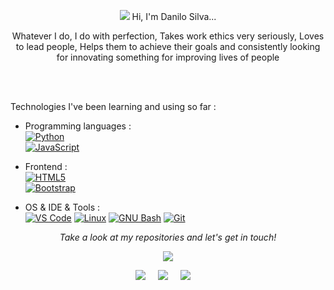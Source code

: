 <p align="center">
<img src="https://ezgif.com/images/loadcat.gif"/>
Hi, I'm Danilo Silva...  
</p>  

<p align="center">
Whatever I do, I do with perfection, Takes work ethics very seriously, Loves to lead people, Helps them to achieve their goals and consistently looking for innovating something for improving lives of people
</p>  
  
<br><br> 

Technologies I've been learning and using so far :

- Programming languages : <br />
    [![Python](http://img.shields.io/badge/-Python-eee?style=flat-square&logo=python&logoColor#F7BD2F)](https://dinhanhthi.com/#python)    
    [![JavaScript](https://img.shields.io/badge/-JavaScript-eee?style=flat-square&logo=javascript&logoColor=DD9C25)](https://dinhanhthi.com/#web_development) 
    
- Frontend : <br />
    [![HTML5](http://img.shields.io/badge/-HTML5-eee?style=flat-square&logo=html5&logoColor=E34F26)](https://dinhanhthi.com/#web_development)    
    [![Bootstrap](http://img.shields.io/badge/-Bootstrap-eee?style=flat-square&logo=bootstrap&logoColor=563D7C)](https://dinhanhthi.com/#web_development)    

- OS & IDE & Tools : <br />
    [![VS Code](http://img.shields.io/badge/-VS%20Code-eee?style=flat-square&logo=visual-studio-code&logoColor=007ACC)](https://dinhanhthi.com/visual-studio-code)
    [![Linux](http://img.shields.io/badge/-Linux-eee?style=flat-square&logo=linux&logoColor=D67A10)](https://dinhanhthi.com/tags#linux)
    [![GNU Bash](http://img.shields.io/badge/-GNU%20Bash-eee?style=flat-square&logo=gnu-bash&logoColor=663399)](https://dinhanhthi.com/tags#bash)
    [![Git](http://img.shields.io/badge/-Git-eee?style=flat-square&logo=git&logoColor=F05032)](https://dinhanhthi.com/git)
    
<p align="center">
 <i>Take a look at my repositories and let's get in touch!</i>
<p  align="center">
<img src="https://visitor-badge.laobi.icu/badge?page_id=sia2602"/>       
</p>

<p align="center">
 <a href="https://twitter.com/imtrilokia"><img src="https://img.shields.io/twitter/follow/imtrilokia?style=social" /></a>&nbsp;&nbsp;&nbsp;&nbsp;
   <a href="https://www.linkedin.com/in/abhinandantrilokia/"><img src="https://img.shields.io/badge/-Abhinandan%20Trilokia-blue?style=flat-square&logo=Linkedin&logoColor=white&link=hhttps://www.linkedin.com/in/abhinandantrilokia/" /></a>&nbsp;&nbsp;&nbsp;&nbsp
   <a href="https://www.reddit.com/user/Trilokia"><img src="https://img.shields.io/reddit/user-karma/combined/trilokia?style=style=social" /></a>&nbsp;&nbsp;&nbsp;&nbsp;

<br>
<br>


